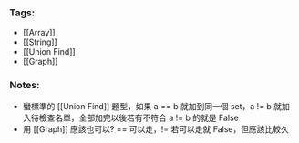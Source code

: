 ### Tags:
- [[Array]]
- [[String]]
- [[Union Find]]
- [[Graph]]
### Notes:
- 蠻標準的 [[Union Find]] 題型，如果 a == b 就加到同一個 set，a != b 就加入待檢查名單，全部加完以後若有不符合 a != b 的就是 False
- 用 [[Graph]] 應該也可以? == 可以走，!= 若可以走就 False，但應該比較久